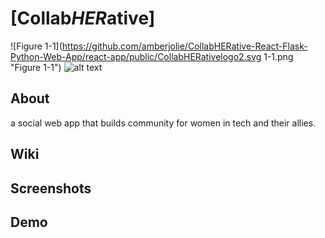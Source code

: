 # [Collab*HER*ative]
![Figure 1-1](https://github.com/amberjolie/CollabHERative-React-Flask-Python-Web-App/react-app/public/CollabHERativelogo2.svg 1-1.png "Figure 1-1")
![alt text](https://github.com/amberjolie/CollabHERative-React-Flask-Python-Web-App/react-app/public/CollabHERativelogo.png?raw=true)

## About
a social web app that builds community for women in tech and their allies.
## Wiki

## Screenshots

## Demo


